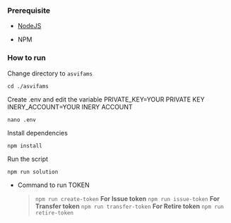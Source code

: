 ### Prerequisite

- [NodeJS](https://nodejs.org/en/)

- NPM



### How to run

Change directory to ```asvifams```

```shell
cd ./asvifams
```

Create .env and edit the variable
PRIVATE_KEY=YOUR PRIVATE KEY
INERY_ACCOUNT=YOUR INERY ACCOUNT

```shell
nano .env
```

Install dependencies

```shell
npm install
```

Run the script

```
npm run solution
```

- Command to run TOKEN
  > `npm run create-token`
  **For Issue token**
  > `npm run issue-token`
  **For Transfer token**
  > `npm run transfer-token`
  **For Retire token**
  > `npm run retire-token`
